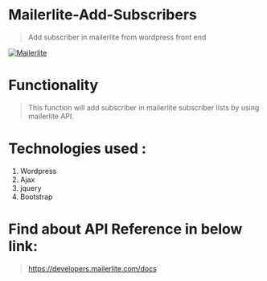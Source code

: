 # Mailerlite-Add-Subscribers

> Add subscriber in mailerlite from wordpress front end

[![Mailerlite](https://www.mailerlite.com/assets/SEO/mailerlite.png)](https://www.mailerlite.com/)
# Functionality
> This function will add subscriber in mailerlite subscriber lists by using mailerlite API.

# Technologies used :
1. Wordpress
2. Ajax
3. jquery
4. Bootstrap

# Find about API Reference in below link:
>https://developers.mailerlite.com/docs
